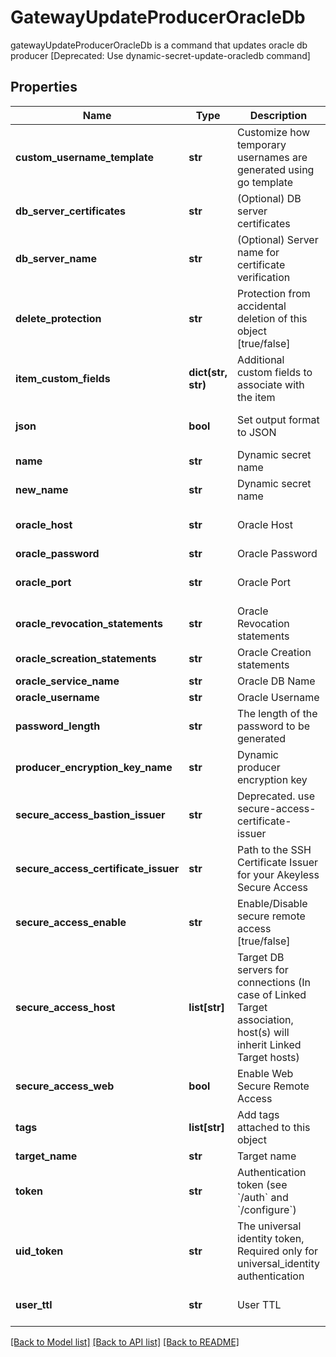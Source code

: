 # GatewayUpdateProducerOracleDb

gatewayUpdateProducerOracleDb is a command that updates oracle db producer [Deprecated: Use dynamic-secret-update-oracledb command]
## Properties
Name | Type | Description | Notes
------------ | ------------- | ------------- | -------------
**custom_username_template** | **str** | Customize how temporary usernames are generated using go template | [optional] 
**db_server_certificates** | **str** | (Optional) DB server certificates | [optional] 
**db_server_name** | **str** | (Optional) Server name for certificate verification | [optional] 
**delete_protection** | **str** | Protection from accidental deletion of this object [true/false] | [optional] 
**item_custom_fields** | **dict(str, str)** | Additional custom fields to associate with the item | [optional] 
**json** | **bool** | Set output format to JSON | [optional] [default to False]
**name** | **str** | Dynamic secret name | 
**new_name** | **str** | Dynamic secret name | [optional] 
**oracle_host** | **str** | Oracle Host | [optional] [default to '127.0.0.1']
**oracle_password** | **str** | Oracle Password | [optional] 
**oracle_port** | **str** | Oracle Port | [optional] [default to '1521']
**oracle_revocation_statements** | **str** | Oracle Revocation statements | [optional] 
**oracle_screation_statements** | **str** | Oracle Creation statements | [optional] 
**oracle_service_name** | **str** | Oracle DB Name | [optional] 
**oracle_username** | **str** | Oracle Username | [optional] 
**password_length** | **str** | The length of the password to be generated | [optional] 
**producer_encryption_key_name** | **str** | Dynamic producer encryption key | [optional] 
**secure_access_bastion_issuer** | **str** | Deprecated. use secure-access-certificate-issuer | [optional] 
**secure_access_certificate_issuer** | **str** | Path to the SSH Certificate Issuer for your Akeyless Secure Access | [optional] 
**secure_access_enable** | **str** | Enable/Disable secure remote access [true/false] | [optional] [default to 'false']
**secure_access_host** | **list[str]** | Target DB servers for connections (In case of Linked Target association, host(s) will inherit Linked Target hosts) | [optional] 
**secure_access_web** | **bool** | Enable Web Secure Remote Access | [optional] [default to False]
**tags** | **list[str]** | Add tags attached to this object | [optional] 
**target_name** | **str** | Target name | [optional] 
**token** | **str** | Authentication token (see &#x60;/auth&#x60; and &#x60;/configure&#x60;) | [optional] 
**uid_token** | **str** | The universal identity token, Required only for universal_identity authentication | [optional] 
**user_ttl** | **str** | User TTL | [optional] [default to '60m']

[[Back to Model list]](../README.md#documentation-for-models) [[Back to API list]](../README.md#documentation-for-api-endpoints) [[Back to README]](../README.md)


